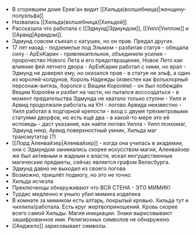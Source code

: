 * В сгоревшем доме Ерев'ан видит [[Хильда(волшебница)|женщину-полуэльфа]]
* Назвалась [[Хильда(волшебница)|Хильдой]]
* Рассказала что работала с [[Эдмунд|Эдмундом]], [[Уилл|Уиллом]] и [[Арвид|Арвидом]].
* Эдмунд совсем съехал с катушек, но он прав. Предал других.
* 17 лет назад - подземелье под Эльмом - разбитая статуя - обещала силу - АрЕнКарин - привлекательное, объединили усилия - пророчество Нового Лета и его предотвращение, Новое Лето как влияние фей летнего двора - АрЕнКарин работал с ними, но врал - Эдмунд не доверял ему, но оказался прав - в статуе не эльф, а один из королей-колдунов, Король Надежды (известен как фольклорный персонаж-витязь, боролся с Вещим Королём) - он был побеждён Вещим Королём и разбит на части, но пытался воссоздаться - в момент предательства Эдмунда не хватало только ступни - Уилл и Арвид продолжали работать на КН - логово Арвида неизвестно - Уилл работал в подгорной крепости - вход с двумя трёхметровыми статуями дворфов, но есть ещё два - в какой-то мере это её исповедь - даст указания, как найти логово Уилла - Уилл психомаг, Эдмунд некр, Арвид поверхностный умник, Хильда маг трансмутатор (?)
* [[Лорд Аленвайзер|Аленвайзер]] - когда она училась в академии, они с Эдмундом занимались скорее искусством магии, Аленвайзер же был активным и жадным к власти, искал могущественные магические предметы, сейчас является графом Велесбурга.
* Эдмунд давно не выходил из своего логова
* Возможно, пришлёт подмогу, но это не точно.
* Хильда исчезла
* Преключенцы обнаруживают что ВСЯ СТЕНА - ЭТО МИМИК!
* Турдис медленно и уныло убил мимика издалека
* В комнате за мимиком есть алтарь, покрытый кровью. Хильда тут и чиллила/работала. Есть круг жертвоприношений. Кровь скорее всего самой Хильды. Магия инициации. Знаки вырисовывают зашифрованное имя. Религиозных символов не обнаружено.
* [[Анджело]] зарисовывает символы.

  